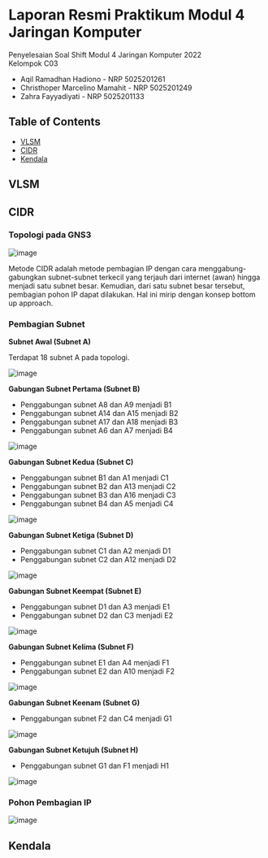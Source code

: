 # Laporan Resmi Praktikum Modul 4 Jaringan Komputer

Penyelesaian Soal Shift Modul 4 Jaringan Komputer 2022 <br>
Kelompok C03
- Aqil Ramadhan Hadiono - NRP 5025201261
- Christhoper Marcelino Mamahit - NRP 5025201249
- Zahra Fayyadiyati - NRP 5025201133

## Table of Contents
* [VLSM](#vlsm)
* [CIDR](#cidr)
* [Kendala](#kendala)

## VLSM

## CIDR
### Topologi pada GNS3

![image](https://user-images.githubusercontent.com/34309557/203185983-fee42a6f-93a9-4460-9a29-25d9522f84b3.png)

Metode CIDR adalah metode pembagian IP dengan cara menggabung-gabungkan subnet-subnet terkecil yang terjauh dari internet (awan) hingga menjadi satu subnet besar. Kemudian, dari satu subnet besar tersebut, pembagian pohon IP dapat dilakukan. Hal ini mirip dengan konsep bottom up approach.

### Pembagian Subnet

**Subnet Awal (Subnet A)**

Terdapat  18 subnet A pada topologi.

![image](https://user-images.githubusercontent.com/34309557/203200840-c2415e28-d268-491f-9ae6-e8dd565dc8ca.png)

**Gabungan Subnet Pertama (Subnet B)**

- Penggabungan subnet A8 dan A9 menjadi B1
- Penggabungan subnet A14 dan A15 menjadi B2
- Penggabungan subnet A17 dan A18 menjadi B3
- Penggabungan subnet A6 dan A7 menjadi B4

![image](https://user-images.githubusercontent.com/34309557/203201915-25e91ca9-ea3d-4d6b-8313-162b9cd09c09.png)

**Gabungan Subnet Kedua (Subnet C)**

- Penggabungan subnet B1 dan A1 menjadi C1
- Penggabungan subnet B2 dan A13 menjadi C2
- Penggabungan subnet B3 dan A16 menjadi C3
- Penggabungan subnet B4 dan A5 menjadi C4

![image](https://user-images.githubusercontent.com/34309557/203203185-cdb58712-7291-4b57-8f65-01fe1664d1d3.png)

**Gabungan Subnet Ketiga (Subnet D)**

- Penggabungan subnet C1 dan A2 menjadi D1
- Penggabungan subnet C2 dan A12 menjadi D2

![image](https://user-images.githubusercontent.com/34309557/203211722-0edfd18e-99d3-48c3-8576-216696be3c45.png)

**Gabungan Subnet Keempat (Subnet E)**

- Penggabungan subnet D1 dan A3 menjadi E1
- Penggabungan subnet D2 dan C3 menjadi E2

![image](https://user-images.githubusercontent.com/34309557/203212828-7e0f2416-0420-44ef-b121-29cf0057df48.png)

**Gabungan Subnet Kelima (Subnet F)**

- Penggabungan subnet E1 dan A4 menjadi F1 
- Penggabungan subnet E2 dan A10 menjadi F2

![image](https://user-images.githubusercontent.com/34309557/203212619-b1114c1f-6de2-492f-9c03-5acda24d872f.png)

**Gabungan Subnet Keenam (Subnet G)**

- Penggabungan subnet F2 dan C4 menjadi G1

![image](https://user-images.githubusercontent.com/34309557/203212948-0de71d1f-9213-46c1-948b-2efd7edb6cdb.png)

**Gabungan Subnet Ketujuh (Subnet H)**

- Penggabungan subnet G1 dan F1 menjadi H1

![image](https://user-images.githubusercontent.com/34309557/203213091-3276f630-4ca3-44f5-8622-bdcbea3bfbb9.png)

### Pohon Pembagian IP

![image](https://user-images.githubusercontent.com/34309557/203242453-493f0f94-e6a2-4879-ba12-2130dc6b4560.png)

## Kendala
